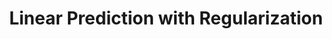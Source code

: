 ---
layout: post
title: Linear Prediction with Regularization
lecture: S1-lrRegularized
lectureVersion: current
extraContent: 
morenotes: <a href="http://www.stat.cmu.edu/~ryantibs/datamining/lectures/16-modr1.pdf"> More Ridge </a> 
video: <a href="https://youtu.be/w3XwJc8JR1M"> M1</a> + <a href="https://youtu.be/n2c8l0zxvYQ"> M2</a> 
notes: <a href="https://colab.research.google.com/drive/16LCQGg5Be6XH5yq9NwoVXcOFoAZIgQN_?usp=sharing">notebook regularized RBF </a>regression + <a href="https://youtu.be/-WeRHgcxhG8">old video on advanced</a>
categories: tabular
tags:
- 2Regression
- Optimization
- Regularization
- ModelSelection
---
